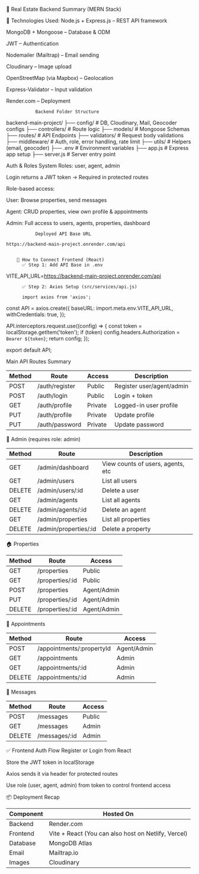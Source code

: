 🏡 Real Estate Backend Summary (MERN Stack) 

🚀 Technologies Used:
Node.js + Express.js – REST API framework

MongoDB + Mongoose – Database & ODM

JWT – Authentication

Nodemailer (Mailtrap) – Email sending

Cloudinary – Image upload

OpenStreetMap (via Mapbox) – Geolocation

Express-Validator – Input validation

Render.com – Deployment


               Backend Folder Structure 


 backend-main-project/
├── config/               # DB, Cloudinary, Mail, Geocoder configs
├── controllers/          # Route logic
├── models/               # Mongoose Schemas
├── routes/               # API Endpoints
├── validators/           # Request body validations
├── middleware/           # Auth, role, error handling, rate limit
├── utils/                # Helpers (email, geocoder)
├── .env                  # Environment variables
├── app.js                # Express app setup
├── server.js             # Server entry point
 

 Auth & Roles System
Roles: user, agent, admin

Login returns a JWT token → Required in protected routes

Role-based access:

User: Browse properties, send messages

Agent: CRUD properties, view own profile & appointments

Admin: Full access to users, agents, properties, dashboard  
 
               Deployed API Base URL 

    https://backend-main-project.onrender.com/api


        🔌 How to Connect Frontend (React)   
          ✅ Step 1: Add API Base in .env

VITE_API_URL=https://backend-main-project.onrender.com/api

          ✅ Step 2: Axios Setup (src/services/api.js)

          import axios from 'axios';

const API = axios.create({
  baseURL: import.meta.env.VITE_API_URL,
  withCredentials: true,
});

API.interceptors.request.use((config) => {
  const token = localStorage.getItem('token');
  if (token) config.headers.Authorization = `Bearer ${token}`;
  return config;
});

export default API;



Main API Routes Summary  



| Method | Route          | Access  | Description               |
| ------ | -------------- | ------- | ------------------------- |
| POST   | /auth/register | Public  | Register user/agent/admin |
| POST   | /auth/login    | Public  | Login + token             |
| GET    | /auth/profile  | Private | Logged-in user profile    |
| PUT    | /auth/profile  | Private | Update profile            |
| PUT    | /auth/password | Private | Update password           |




👤 Admin (requires role: admin)

| Method | Route                  | Description                       |
| ------ | ---------------------- | --------------------------------- |
| GET    | /admin/dashboard       | View counts of users, agents, etc |
| GET    | /admin/users           | List all users                    |
| DELETE | /admin/users/\:id      | Delete a user                     |
| GET    | /admin/agents          | List all agents                   |
| DELETE | /admin/agents/\:id     | Delete an agent                   |
| GET    | /admin/properties      | List all properties               |
| DELETE | /admin/properties/\:id | Delete a property                 |

🏠 Properties


| Method | Route            | Access      |
| ------ | ---------------- | ----------- |
| GET    | /properties      | Public      |
| GET    | /properties/\:id | Public      |
| POST   | /properties      | Agent/Admin |
| PUT    | /properties/\:id | Agent/Admin |
| DELETE | /properties/\:id | Agent/Admin |

📅 Appointments


| Method | Route                      | Access      |
| ------ | -------------------------- | ----------- |
| POST   | /appointments/\:propertyId | Agent/Admin |
| GET    | /appointments              | Admin       |
| GET    | /appointments/\:id         | Admin       |
| DELETE | /appointments/\:id         | Admin       |


📩 Messages

| Method | Route          | Access |
| ------ | -------------- | ------ |
| POST   | /messages      | Public |
| GET    | /messages      | Admin  |
| DELETE | /messages/\:id | Admin  |


✅ Frontend Auth Flow
Register or Login from React

Store the JWT token in localStorage

Axios sends it via header for protected routes

Use role (user, agent, admin) from token to control frontend access



📦 Deployment Recap

| Component | Hosted On                                           |
| --------- | --------------------------------------------------- |
| Backend   | Render.com                                          |
| Frontend  | Vite + React (You can also host on Netlify, Vercel) |
| Database  | MongoDB Atlas                                       |
| Email     | Mailtrap.io                                         |
| Images    | Cloudinary                                          |
